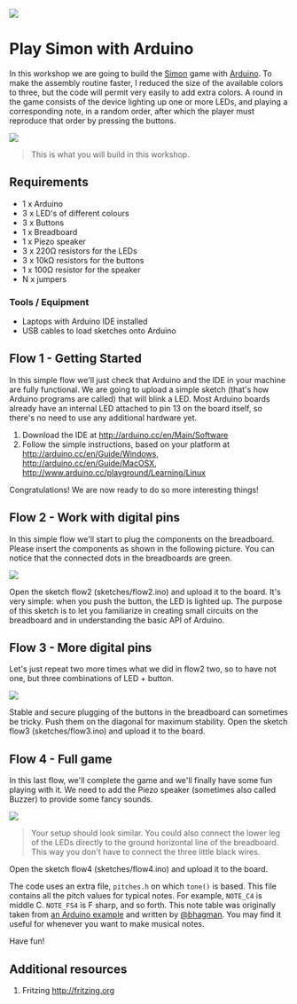 ![](../../images/arduino_board.png)

# Play Simon with Arduino

In this workshop we are going to build the [Simon](http://en.wikipedia.org/wiki/Simon_(game)) game with [Arduino](https://ardunio.cc). To make the assembly routine faster, I reduced the size of the available colors to three, but the code will permit very easily to add extra colors.
A round in the game consists of the device lighting up one or more LEDs, and playing a corresponding note, in a random order, after which the player must reproduce that order by pressing the buttons. 

![](images/simon_s.jpg)

>This is what you will build in this workshop.

## Requirements

- 1 x Arduino
- 3 x LED's of different colours
- 3 x Buttons
- 1 x Breadboard
- 1 x Piezo speaker
- 3 x 220Ω resistors for the LEDs
- 3 x 10kΩ resistors for the buttons
- 1 x 100Ω resistor for the speaker
- N x jumpers

### Tools / Equipment

- Laptops with Arduino IDE installed
- USB cables to load sketches onto Arduino

## Flow 1 - Getting Started

In this simple flow we'll just check that Arduino and the IDE in your machine are fully functional. We are going to upload a simple sketch (that's how Arduino programs are called) that will blink a LED.
Most Arduino boards already have an internal LED attached to pin 13 on the board itself, so there's no need to use any additional hardware yet.

1. Download the IDE at <http://arduino.cc/en/Main/Software>
2. Follow the simple instructions, based on your platform at <http://arduino.cc/en/Guide/Windows>, <http://arduino.cc/en/Guide/MacOSX>, <http://www.arduino.cc/playground/Learning/Linux>

Congratulations! We are now ready to do so more interesting things!

## Flow 2 - Work with digital pins

In this simple flow we'll start to plug the components on the breadboard. Please insert the components as shown in the following picture. You can notice that the connected dots in the breadboards are green. 

![](images/flow2.png)

Open the sketch flow2 (sketches/flow2.ino) and upload it to the board. It's very simple: when you push the button, the LED is lighted up. The purpose of this sketch is to let you familiarize in creating small circuits on the breadboard and in understanding the basic API of Arduino.

## Flow 3 - More digital pins

Let's just repeat two more times what we did in flow2 two, so to have not one, but three combinations of LED + button.

![](images/flow3.png)

Stable and secure plugging of the buttons in the breadboard can sometimes be tricky. Push them on the diagonal for maximum stability.
Open the sketch flow3 (sketches/flow3.ino) and upload it to the board.

## Flow 4 - Full game

In this last flow, we'll complete the game and we'll finally have some fun playing with it.
We need to add the Piezo speaker (sometimes also called Buzzer) to provide some fancy sounds.

![](images/flow4.png)

> Your setup should look similar. You could also connect the lower leg of the LEDs directly to the ground horizontal line of the breadboard. This way you don't have to connect the three little black wires.

Open the sketch flow4 (sketches/flow4.ino) and upload it to the board.

The code uses an extra file, `pitches.h` on which `tone()` is based. This file contains all the pitch values for typical notes. For example, `NOTE_C4` is middle C. `NOTE_FS4` is F sharp, and so forth. This note table was originally taken from [an Arduino example](http://arduino.cc/en/Reference/Tone) and written by [@bhagman](https://github.com/bhagman). You may find it useful for whenever you want to make musical notes.

Have fun!

## Additional resources

1. Fritzing <http://fritzing.org>
